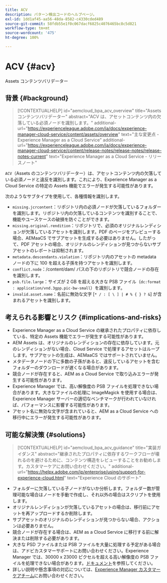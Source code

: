 ```yaml
---
title: ACV
description: パターン検出コードのヘルプページ。
exl-id: 1dd1af45-aa56-48da-8582-c4330cded489
source-git-commit: 58fdb55e1f0c067dacf6825c4076465bc8c5d821
workflow-type: tm+mt
source-wordcount: '475'
ht-degree: 100%

---
```


# ACV {#acv}

Assets コンテンツバリデーター

## 背景 {#background}

>[!CONTEXTUALHELP]
>id="aemcloud_bpa_acv_overview"
>title="Assets コンテンツバリデーター"
>abstract="ACV は、アセットコンテンツ内の欠落している必須ノードを識別します。"
>additional-url="https://experienceleague.adobe.com/ja/docs/experience-manager-cloud-service/content/assets/overview" text="主な変更点 - Experience Manager as a Cloud Service"
>additional-url="https://experienceleague.adobe.com/ja/docs/experience-manager-cloud-service/content/release-notes/release-notes/release-notes-current" text="Experience Manager as a Cloud Service - リリースノート"

`ACV`（Assets のコンテンツバリデーター）は、アセットコンテンツ内の欠落している必須ノードと違反を識別します。これにより、Experience Manager as a Cloud Service の特定の Assets 機能でエラーが発生する可能性があります。

次のようなサブタイプを使用して、各種情報を識別します。

* `missing.jcrcontent`：リポジトリ内の必須ノードが欠落しているフォルダーを識別します。リポジトリ内の欠落しているコンテンツを識別することで、機能やユースケースの破損を防ぐことができます。
* `missing.original.rendition`：リポジトリで、必須のオリジナルレンディションが欠落しているアセットを識別します。PDF のページをプレビューする場合、AEMaaCS でサブアセットを生成する必要はありません。したがって、PDF アセットの場合、オリジナルのレンディションが見つからないサブアセットのレポートは抑制されます。
* `metadata.descendants.violation`：リポジトリ内のアセットの metadata ノードの下に 100 を超える子孫を持つアセットを識別します。
* `conflict.node`：/content/dam/ パスの下のリポジトリで競合ノードの存在を識別します。
* `psb.file.large`：サイズが 2 GB を超える大きな PSB ファイル（`dc:format : application/vnd.3gpp.pic-bw-small`）を識別します。
* `invalid.asset.name`：名前に無効な文字 [`* / : [ \ ] | # % { } ? &`] が含まれるアセットを識別します。

## 考えられる影響とリスク {#implications-and-risks}

* Experience Manager as a Cloud Service の継承されたプロパティに依存している、特定の Assets 機能でエラーが発生する可能性があります。
* AEM Assets は、オリジナルのレンディションの存在に依存しています。元のレンディションがない場合、Cloud Service で処理するアセットはループします。サブアセットの生成は、AEMaaCS ではサポートされていません。
* メタデータノードの下に多数の子孫があると、違反しているアセットを含むフォルダーのダウンロードが遅くなる場合があります。
* 競合ノードが存在すると、AEM as a Cloud Service で取り込みエラーが発生する可能性があります。
* Experience Manager では、高い解像度の PSB ファイルを処理できない場合があります。大きなファイルの処理に ImageMagick を使用する場合は、Experience Manager サーバーの適切なベンチマークが行われていなければ、パフォーマンスに影響する可能性があります。
* アセット名に無効な文字が含まれていると、AEM as a Cloud Service への移行中にエラーが発生する可能性があります。

## 可能な解決策 {#solutions}

>[!CONTEXTUALHELP]
>id="aemcloud_bpa_acv_guidance"
>title="実装ガイダンス"
>abstract="継承されたプロパティに依存するワークフローが壊れるのを避けるために、コンテンツ構造をレビューすることをお勧めします。カスタマーケアにお問い合わせください。"
>additional-url="https://helpx.adobe.com/jp/enterprise/using/support-for-experience-cloud.html" text="Experience Cloud のサポート"

* フォルダーに欠落している子ノードがないか分析します。フォルダー数が管理可能な場合はノードを手動で作成し、それ以外の場合はスクリプトを使用します。
* オリジナルレンディションが欠落しているアセットの場合は、移行前にアセットを再アップロードするか削除します。
* サブアセットのオリジナルのレンディションが見つからない場合、アクションは必要ありません。
* 競合ノードが存在する場合は、AEM as a Cloud Service に移行する前に解決または削除する必要があります。
* 大きな PSD ファイルまたは PSB ファイルを大量に処理する予定がある場合は、アドビカスタマーサポートにお問い合わせください。Experience Manager では、30000 x 23000 ピクセルを超える高い解像度の PSB ファイルを処理できない場合があります。[ドキュメント](https://experienceleague.adobe.com/ja/docs/experience-manager-65/content/assets/extending/best-practices-for-imagemagick)を参照してください。
* 詳しい説明や懸念事項の対応については、[Experience Manager カスタマーケアチーム](https://helpx.adobe.com/jp/enterprise/using/support-for-experience-cloud.html)にお問い合わせください。
